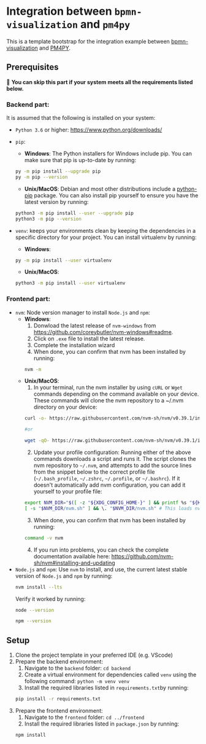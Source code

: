 # Integration between `bpmn-visualization` and `pm4py`
This is a template bootstrap for the integration example between [bpmn-visualization](https://github.com/process-analytics/bpmn-visualization-js/) and [PM4PY](https://github.com/pm4py).

## Prerequisites

💁 **You can skip this part if your system meets all the requirements listed below.**

### Backend part:

It is assumed that the following is installed on your system:

* `Python 3.6` or higher: https://www.python.org/downloads/
* `pip`:
    * **Windows**: The Python installers for Windows include pip. You can make sure that pip is up-to-date by running:
    ```sh
    py -m pip install --upgrade pip
    py -m pip --version
    ```
    * **Unix/MacOS**: Debian and most other distributions include a [python-pip](https://packages.debian.org/stable/python/python3-pip) package. You can also install pip yourself to ensure you have the latest version by running:
    ```sh
    python3 -m pip install --user --upgrade pip
    python3 -m pip --version
    ```

* `venv`: keeps your environments clean by keeping the dependencies in a specific directory for your project. You can install virtualenv by running:
    * **Windows**:
    ```sh
    py -m pip install --user virtualenv
    ```
    * **Unix/MacOS**:
    ```sh
    python3 -m pip install --user virtualenv
    ```
### Frontend part:
* `nvm`: Node version manager to install `Node.js` and `npm`:
  * **Windows**:
    1. Donwload the latest release of `nvm-windows` from https://github.com/coreybutler/nvm-windows#readme. 
    2. Click on `.exe` file to install the latest release.
    3. Complete the installation wizard
    4. When done, you can confirm that nvm has been installed by running:
    ```sh
    nvm -m
    ```
  * **Unix/MacOS**: 
    1. In your terminal, run the nvm installer by using `cURL` or `Wget` commands depending on the command available on your device. These commands will clone the nvm repository to a ~/.nvm directory on your device:
    ```sh
    curl -o- https://raw.githubusercontent.com/nvm-sh/nvm/v0.39.1/install.sh | bash

    #or

    wget -qO- https://raw.githubusercontent.com/nvm-sh/nvm/v0.39.1/install.sh | bash
    ```
    2. Update your profile configuration: Running either of the above commands downloads a script and runs it. The script clones the nvm repository to `~/.nvm`, and attempts to add the source lines from the snippet below to the correct profile file (`~/.bash_profile`, `~/.zshrc`, `~/.profile`, or `~/.bashrc`). If it doesn't automatically add nvm configuration, you can add it yourself to your profile file:
    ```sh
    export NVM_DIR="$([ -z "${XDG_CONFIG_HOME-}" ] && printf %s "${HOME}/.nvm" || printf %s "${XDG_CONFIG_HOME}/nvm")" 
    [ -s "$NVM_DIR/nvm.sh" ] && \. "$NVM_DIR/nvm.sh" # This loads nvm
    ```
    3. When done, you can confirm that nvm has been installed by running:
    ```sh
    command -v nvm
    ```
    4. If you run into problems, you can check the complete documentation available here: https://github.com/nvm-sh/nvm#installing-and-updating
* `Node.js` and `npm`: Use `nvm` to install, and use, the current latest stable version of `Node.js` and `npm` by running: 
  ```sh
  nvm install --lts
  ```
  Verify it worked by running:
  ```sh
  node --version
  ```
  ```sh
  npm --version
  ```

## Setup
1. Clone the project template in your preferred IDE (e.g. VScode)
2. Prepare the backend environment:
    1. Navigate to the `backend` folder: `cd backend`
    2. Create a virtual environment for dependencies called `venv` using the following command: `python -m venv venv`
    2. Install the required libraries listed in `requirements.txt`by running:
    ```sh
    pip install -r requirements.txt
    ```
3. Prepare the frontend environment:
    1. Navigate to the `frontend` folder: `cd ../frontend` 
    2. Install the required libraries listed in `package.json` by running:
    ```sh
    npm install
    ```


